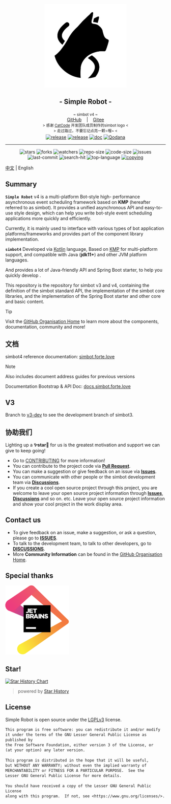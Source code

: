 <!--suppress HtmlDeprecatedAttribute -->
<div align="center">
<a href="https://simbot.forte.love/">
<picture>
  <source media="(prefers-color-scheme: dark)" srcset=".simbot/logo-dark.svg">
  <source media="(prefers-color-scheme: light)" srcset=".simbot/logo.svg">
  <img alt="simbot logo" src=".simbot/logo.svg" width="260" />
</picture>
</a>
<h2>
    - Simple Robot -
</h2>
<small>
    ~ simbot v4 ~      
</small>
<br>
    <span>
        <a href="https://github.com/simple-robot/simpler-robot" target="_blank">GitHub</a>
    </span> 
    &nbsp;&nbsp; | &nbsp;&nbsp;
    <span>
        <a href="https://gitee.com/simple-robot/simpler-robot" target="_blank">Gitee</a>
    </span> <br />
    <small> &gt; 感谢 <a href="https://github.com/ForteScarlet/CatCode" target="_blank">CatCode</a> 开发团队成员制作的simbot logo &lt; </small>
    <br>
    <small> &gt; 走过路过，不要忘记点亮一颗⭐喔~ &lt; </small> 
    <br>
   <a href="https://github.com/simple-robot/simpler-robot/releases/latest"><img alt="release" src="https://img.shields.io/github/v/release/simple-robot/simpler-robot" /></a>
<a href="https://repo1.maven.org/maven2/love/forte/simbot/simbot-api/" target="_blank">
  <img alt="release" src="https://img.shields.io/maven-central/v/love.forte.simbot/simbot-api" /></a>
<a href="https://simbot.forte.love" target="_blank">
  <img alt="doc" src="https://img.shields.io/badge/doc-simbot-brightgreen" /></a>
<a href="https://qodana.cloud/projects/p9mmM/reports/79Xen" target="_blank">
  <img alt="Qodana" src="https://github.com/simple-robot/simpler-robot/actions/workflows/qodana_code_quality.yml/badge.svg" /></a>
   <hr>
   <img alt="stars" src="https://img.shields.io/github/stars/simple-robot/simpler-robot" />
   <img alt="forks" src="https://img.shields.io/github/forks/simple-robot/simpler-robot" />
   <img alt="watchers" src="https://img.shields.io/github/watchers/simple-robot/simpler-robot" />
   <img alt="repo-size" src="https://img.shields.io/github/repo-size/simple-robot/simpler-robot" />
   <img alt="code-size" src="https://img.shields.io/github/languages/code-size/simple-robot/simpler-robot" />
   
   <img alt="issues" src="https://img.shields.io/github/issues-closed/simple-robot/simpler-robot?color=green" />
   <img alt="last-commit" src="https://img.shields.io/github/last-commit/simple-robot/simpler-robot" />
   <img alt="search-hit" src="https://img.shields.io/github/search/simple-robot/simpler-robot/simbot" />
   <img alt="top-language" src="https://img.shields.io/github/languages/top/simple-robot/simpler-robot" />
<a href="./COPYING"><img alt="copying" src="https://img.shields.io/github/license/simple-robot/simpler-robot" /></a>

<br>

</div>

[中文](README.md) | English

## Summary

**`Simple Robot`** v4 is a multi-platform Bot-style high-
performance asynchronous event scheduling framework based on 
**KMP** (hereafter referred to as simbot).
It provides a unified asynchronous API and easy-to-use style design, 
which can help you write bot-style event scheduling applications 
more quickly and efficiently.

Currently, it is mainly used to interface with various types of 
bot application platforms/frameworks and provides part of 
the component library implementation.

**`simbot4`** Developed via [Kotlin](https://kotlinlang.org/) language,
Based on [KMP](https://kotlinlang.org/docs/multiplatform.html) for 
multi-platform support, and compatible with Java (**jdk11+**) and 
other JVM platform languages.

And provides a lot of Java-friendly API and Spring Boot starter, 
to help you quickly develop .

This repository is the repository for simbot v3 and v4, containing 
the definition of the simbot standard API, the implementation of 
the simbot core libraries, and the implementation of the Spring Boot starter 
and other core and basic content.

> [!tip]
> Visit the [GitHub Organisation Home](https://github.com/simple-robot/) 
> to learn more about the components, documentation, community and more!

## 文档

simbot4 reference documentation: [simbot.forte.love][doc-homepage]

> [!note]
> Also includes document address guides for previous versions

Documentation Bootstrap & API Doc: [docs.simbot.forte.love](https://docs.simbot.forte.love)

## V3

Branch to [v3-dev](https://github.com/simple-robot/simpler-robot/tree/v3-dev) 
to see the development branch of simbot3.

## 协助我们
Lighting up a **✨star🌟** for us is the greatest motivation and support we can give to keep going!

- Go to [CONTRIBUTING](docs/CONTRIBUTING.md) for more information!
- You can contribute to the project code via [**Pull Request**][pr].
- You can make a suggestion or give feedback on an issue via [**Issues**][issues].
- You can communicate with other people or the simbot development team via [**Discussions**][discussions].
- If you create a cool open source project through this project, 
  you are welcome to leave your open source project information through [**Issues**][issues], [**Discussions**][discussions] and so on.
  etc. Leave your open source project information and show your cool project in the work display area.

## Contact us
- To give feedback on an issue, make a suggestion, or ask a question, please go to [**ISSUES**][issues].
- To talk to the development team, to talk to other developers, go to [**DISCUSSIONS**][discussions].
- More **Community Information** can be found in the [GitHub Organisation Home](https://github.com/simple-robot/).

[pr]: https://github.com/simple-robot/simpler-robot/pulls
[issues]: https://github.com/simple-robot/simpler-robot/issues
[discussions]: https://github.com/orgs/simple-robot/discussions


## Special thanks

<a href="https://www.jetbrains.com/?from=simpler-robot">
<img src=".simbot/jetbrains.svg" width="200" alt="jetbrains" />
</a>

[jetbrains]: https://www.jetbrains.com/?from=simpler-robot

## Star!

[![Star History Chart](https://api.star-history.com/svg?repos=simple-robot/simpler-robot&type=Date)](https://star-history.com/#simple-robot/simpler-robot&Date)

> powered by [Star History](https://star-history.com)

## License

Simple Robot is open source under the [LGPLv3](https://www.gnu.org/licenses/#LGPL) license.

```
This program is free software: you can redistribute it and/or modify
it under the terms of the GNU Lesser General Public License as published by 
the Free Software Foundation, either version 3 of the License, or
(at your option) any later version.

This program is distributed in the hope that it will be useful,
but WITHOUT ANY WARRANTY; without even the implied warranty of
MERCHANTABILITY or FITNESS FOR A PARTICULAR PURPOSE.  See the
Lesser GNU General Public License for more details.

You should have received a copy of the Lesser GNU General Public License 
along with this program.  If not, see <https://www.gnu.org/licenses/>.
```

[doc-homepage]: https://simbot.forte.love/
